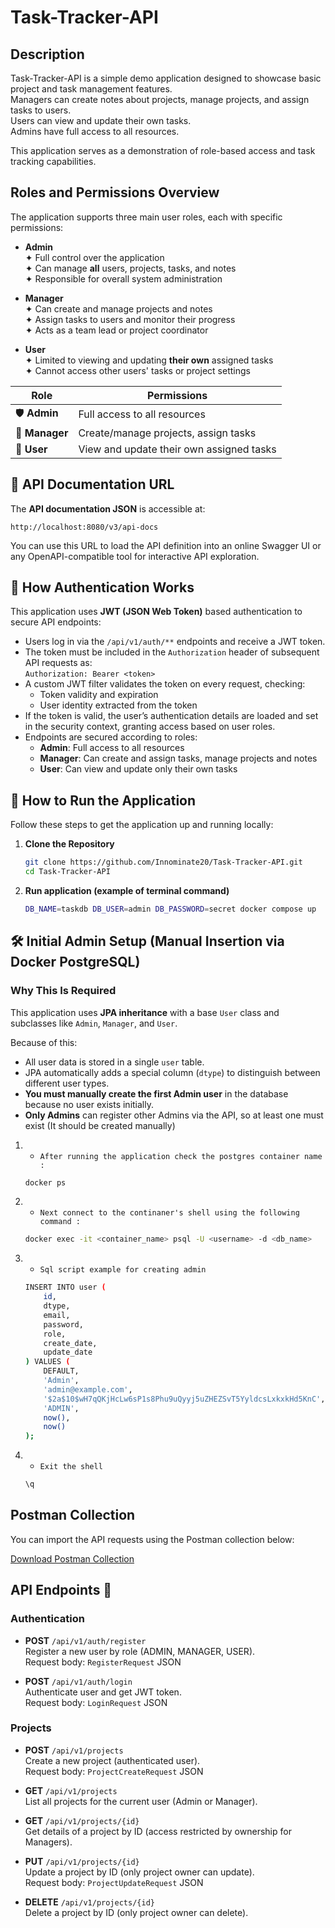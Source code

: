 # Task-Tracker-API

## Description

Task-Tracker-API is a simple demo application designed to showcase basic project and task management features.  
Managers can create notes about projects, manage projects, and assign tasks to users.  
Users can view and update their own tasks.  
Admins have full access to all resources.

This application serves as a demonstration of role-based access and task tracking capabilities.

## Roles and Permissions Overview

The application supports three main user roles, each with specific permissions:

- **Admin**  
  ✦ Full control over the application  
  ✦ Can manage **all** users, projects, tasks, and notes  
  ✦ Responsible for overall system administration

- **Manager**  
  ✦ Can create and manage projects and notes  
  ✦ Assign tasks to users and monitor their progress  
  ✦ Acts as a team lead or project coordinator

- **User**  
  ✦ Limited to viewing and updating **their own** assigned tasks  
  ✦ Cannot access other users' tasks or project settings

| Role    | Permissions                                       |
|---------|-------------------------------------------------|
| 🛡️ **Admin**   | Full access to all resources                       |
| 👔 **Manager** | Create/manage projects, assign tasks               |
| 👤 **User**    | View and update their own assigned tasks           |


## 📝 API Documentation URL

The **API documentation JSON** is accessible at:

`http://localhost:8080/v3/api-docs`

You can use this URL to load the API definition into an online Swagger UI or any OpenAPI-compatible tool for interactive API exploration.


## 🔐 How Authentication Works

This application uses **JWT (JSON Web Token)** based authentication to secure API endpoints:
 
- Users log in via the `/api/v1/auth/**` endpoints and receive a JWT token.
- The token must be included in the `Authorization` header of subsequent API requests as:  
  `Authorization: Bearer <token>`
- A custom JWT filter validates the token on every request, checking:
  - Token validity and expiration
  - User identity extracted from the token
- If the token is valid, the user’s authentication details are loaded and set in the security context, granting access based on user roles.
- Endpoints are secured according to roles:
  - **Admin**: Full access to all resources
  - **Manager**: Can create and assign tasks, manage projects and notes
  - **User**: Can view and update only their own tasks


## 🚀 How to Run the Application

Follow these steps to get the application up and running locally:

1. **Clone the Repository**

   ```bash
   git clone https://github.com/Innominate20/Task-Tracker-API.git
   cd Task-Tracker-API

2. **Run application (example of terminal command)**
   ```bash
   DB_NAME=taskdb DB_USER=admin DB_PASSWORD=secret docker compose up


## 🛠 Initial Admin Setup (Manual Insertion via Docker PostgreSQL)

### Why This Is Required

This application uses **JPA inheritance** with a base `User` class and subclasses like `Admin`, `Manager`, and `User`.

Because of this:

- All user data is stored in a single `user` table.
- JPA automatically adds a special column (`dtype`) to distinguish between different user types.
- **You must manually create the first Admin user** in the database because no user exists initially.
- **Only Admins** can register other Admins via the API, so at least one must exist (It should be created manually)

1. - `After running the application check the postgres container name :`
   ```bash
   docker ps


2. - `Next connect to the continaner's shell using the following command :`
   ```bash
   docker exec -it <container_name> psql -U <username> -d <db_name>

3. - `Sql script example for creating admin`
   ```bash
   INSERT INTO user (
       id,
       dtype,
       email,
       password,
       role,
       create_date,
       update_date
   ) VALUES (
       DEFAULT,
       'Admin',
       'admin@example.com',
       '$2a$10$wH7qQKjHcLw6sP1s8Phu9uQyyj5uZHEZSvT5YyldcsLxkxkHd5KnC',
       'ADMIN',
       now(),
       now()
   );


4. - `Exit the shell`
   ```bash 
   \q
## Postman Collection

You can import the API requests using the Postman collection below:

[Download Postman Collection](postman/my-api-collection.json)

 

## API Endpoints 📍

### Authentication
- **POST** `/api/v1/auth/register`  
  Register a new user by role (ADMIN, MANAGER, USER).  
  Request body: `RegisterRequest` JSON

- **POST** `/api/v1/auth/login`  
  Authenticate user and get JWT token.  
  Request body: `LoginRequest` JSON

### Projects
- **POST** `/api/v1/projects`  
  Create a new project (authenticated user).  
  Request body: `ProjectCreateRequest` JSON

- **GET** `/api/v1/projects`  
  List all projects for the current user (Admin or Manager).

- **GET** `/api/v1/projects/{id}`  
  Get details of a project by ID (access restricted by ownership for Managers).

- **PUT** `/api/v1/projects/{id}`  
  Update a project by ID (only project owner can update).  
  Request body: `ProjectUpdateRequest` JSON

- **DELETE** `/api/v1/projects/{id}`  
  Delete a project by ID (only project owner can delete).